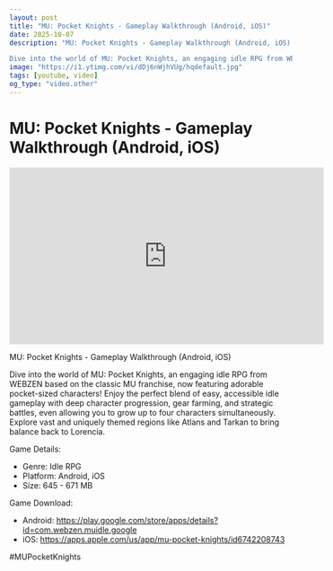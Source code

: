 ```yaml
---
layout: post
title: "MU: Pocket Knights - Gameplay Walkthrough (Android, iOS)"
date: 2025-10-07
description: "MU: Pocket Knights - Gameplay Walkthrough (Android, iOS)

Dive into the world of MU: Pocket Knights, an engaging idle RPG from WEBZEN based on the class..."
image: "https://i1.ytimg.com/vi/dDj6nWjhVUg/hqdefault.jpg"
tags: [youtube, video]
og_type: "video.other"
---
```


<script type="application/ld+json">
{
  "@context": "http://schema.org",
  "@type": "VideoObject",
  "name": "MU: Pocket Knights - Gameplay Walkthrough (Android, iOS)",
  "description": "MU: Pocket Knights - Gameplay Walkthrough (Android, iOS)\n\nDive into the world of MU: Pocket Knights, an engaging idle RPG from WEBZEN based on the classic MU franchise, now featuring adorable pocket-sized characters! Enjoy the perfect blend of easy, accessible idle gameplay with deep character progression, gear farming, and strategic battles, even allowing you to grow up to four characters simultaneously. Explore vast and uniquely themed regions like Atlans and Tarkan to bring balance back to Lorencia.\n\nGame Details:\n\n- Genre: Idle RPG\n- Platform: Android, iOS\n- Size: 645 - 671 MB\n\nGame Download:\n\n- Android: https://play.google.com/store/apps/details?id=com.webzen.muidle.google\n- iOS: https://apps.apple.com/us/app/mu-pocket-knights/id6742208743\n\n#MUPocketKnights",
  "thumbnailUrl": "https://i1.ytimg.com/vi/dDj6nWjhVUg/hqdefault.jpg",
  "uploadDate": "2025-10-07T09:01:01",
  "embedUrl": "https://www.youtube.com/embed/dDj6nWjhVUg",
  "publisher": {
    "@type": "Person",
    "name": "Celo Zaga"
  },
  "mainEntityOfPage": {
    "@type": "WebPage",
    "@id": "https://celozaga.github.io/2025/10/07/mu:-pocket-knights---gameplay-walkthrough-(android,-ios)-dDj6nWjhVUg.html"
  },
  "duration": "PT0M0S"
}
</script>

<script type="application/ld+json">
{
  "@context": "http://schema.org",
  "@type": "BlogPosting",
  "headline": "MU: Pocket Knights - Gameplay Walkthrough (Android, iOS)",
  "image": "https://i1.ytimg.com/vi/dDj6nWjhVUg/hqdefault.jpg",
  "publisher": {
    "@type": "Person",
    "name": "Celo Zaga"
  },
  "url": "https://celozaga.github.io/2025/10/07/mu:-pocket-knights---gameplay-walkthrough-(android,-ios)-dDj6nWjhVUg.html",
  "datePublished": "2025-10-07T09:01:01",
  "dateCreated": "2025-10-07T09:01:01",
  "dateModified": "2025-10-07T09:01:01",
  "description": "MU: Pocket Knights - Gameplay Walkthrough (Android, iOS)\n\nDive into the world of MU: Pocket Knights, an engaging idle RPG from WEBZEN based on the class...",
  "author": {
    "@type": "Person",
    "name": "Celo Zaga"
  },
  "mainEntityOfPage": {
    "@type": "WebPage",
    "@id": "https://celozaga.github.io/2025/10/07/mu:-pocket-knights---gameplay-walkthrough-(android,-ios)-dDj6nWjhVUg.html"
  }
}
</script>

<h1 class="youtube-post-title">MU: Pocket Knights - Gameplay Walkthrough (Android, iOS)</h1>

<iframe width="560" height="315" src="https://www.youtube.com/embed/dDj6nWjhVUg" class="youtube-post-embed" frameborder="0" allowfullscreen></iframe>

<p class="youtube-post-description">MU: Pocket Knights - Gameplay Walkthrough (Android, iOS)

Dive into the world of MU: Pocket Knights, an engaging idle RPG from WEBZEN based on the classic MU franchise, now featuring adorable pocket-sized characters! Enjoy the perfect blend of easy, accessible idle gameplay with deep character progression, gear farming, and strategic battles, even allowing you to grow up to four characters simultaneously. Explore vast and uniquely themed regions like Atlans and Tarkan to bring balance back to Lorencia.

Game Details:

- Genre: Idle RPG
- Platform: Android, iOS
- Size: 645 - 671 MB

Game Download:

- Android: https://play.google.com/store/apps/details?id=com.webzen.muidle.google
- iOS: https://apps.apple.com/us/app/mu-pocket-knights/id6742208743

#MUPocketKnights</p>

